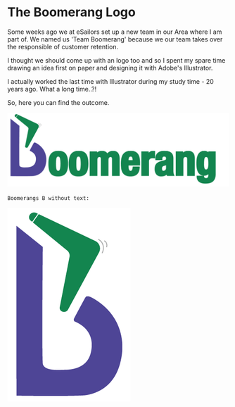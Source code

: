 # The Boomerang Logo

Some weeks ago we at eSailors set up a new team in our Area where I am part of.
We named us 'Team Boomerang' because we our team takes over the responsible of customer retention.

I thought we should come up with an logo too and so I spent my spare time drawing an idea first on paper and designing it with Adobe's Illustrator.

I actually worked the last time with Illustrator during my study time - 20 years ago. What a long time..?!

So, here you can find the outcome.

![alt text](./png/boomerang-with-text.png "Boomerangs B")

`Boomerangs B without text:`

![alt text](./png/boomerang-only-b.png "Boomerangs B")
